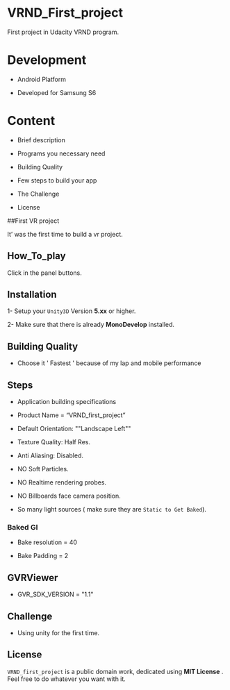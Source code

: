 # VRND_First_project

First project in Udacity VRND program.

# Development 

* Android Platform 

* Developed for Samsung S6

# Content

* Brief description

* Programs you necessary need 

* Building Quality 

* Few steps to build your app

* The Challenge 

* License

##First VR project

It’ was the first time to build a vr project.

## How_To_play
 Click in the panel buttons.

## Installation 

1- Setup your `Unity3D` Version **5.xx** or higher.

2- Make sure that there is already **MonoDevelop** installed. 


## Building Quality 

* Choose it ' Fastest ' because of my lap and mobile performance 

## Steps

* Application building specifications 
 
* Product Name = “VRND_first_project”

* Default Orientation: ""Landscape Left""

* Texture Quality: Half Res.

* Anti Aliasing: Disabled.

* NO Soft Particles.

* NO Realtime rendering probes.

* NO Billboards face camera position.

* So many light sources ( make sure they are `Static to Get Baked`).

### Baked GI 

* Bake resolution = 40

* Bake Padding = 2 

## GVRViewer

* GVR_SDK_VERSION = "1.1"
 
## Challenge 

* Using unity for the first time.

## License

`VRND_first_project` is a public domain work, dedicated using **MIT License** . Feel free to do whatever you want with it.
